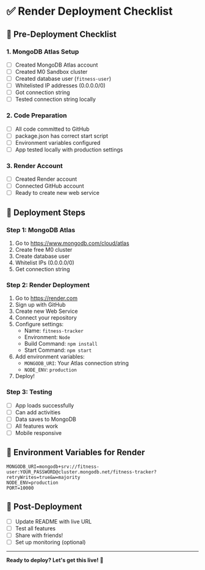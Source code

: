 # ✅ Render Deployment Checklist

## 🎯 Pre-Deployment Checklist

### 1. MongoDB Atlas Setup
- [ ] Created MongoDB Atlas account
- [ ] Created M0 Sandbox cluster
- [ ] Created database user (`fitness-user`)
- [ ] Whitelisted IP addresses (0.0.0.0/0)
- [ ] Got connection string
- [ ] Tested connection string locally

### 2. Code Preparation
- [ ] All code committed to GitHub
- [ ] package.json has correct start script
- [ ] Environment variables configured
- [ ] App tested locally with production settings

### 3. Render Account
- [ ] Created Render account
- [ ] Connected GitHub account
- [ ] Ready to create new web service

## 🚀 Deployment Steps

### Step 1: MongoDB Atlas
1. Go to https://www.mongodb.com/cloud/atlas
2. Create free M0 cluster
3. Create database user
4. Whitelist IPs (0.0.0.0/0)
5. Get connection string

### Step 2: Render Deployment
1. Go to https://render.com
2. Sign up with GitHub
3. Create new Web Service
4. Connect your repository
5. Configure settings:
   - Name: `fitness-tracker`
   - Environment: `Node`
   - Build Command: `npm install`
   - Start Command: `npm start`
6. Add environment variables:
   - `MONGODB_URI`: Your Atlas connection string
   - `NODE_ENV`: `production`
7. Deploy!

### Step 3: Testing
- [ ] App loads successfully
- [ ] Can add activities
- [ ] Data saves to MongoDB
- [ ] All features work
- [ ] Mobile responsive

## 🔧 Environment Variables for Render

```env
MONGODB_URI=mongodb+srv://fitness-user:YOUR_PASSWORD@cluster.mongodb.net/fitness-tracker?retryWrites=true&w=majority
NODE_ENV=production
PORT=10000
```

## 🎉 Post-Deployment

- [ ] Update README with live URL
- [ ] Test all features
- [ ] Share with friends!
- [ ] Set up monitoring (optional)

---

**Ready to deploy? Let's get this live!** 🚀
